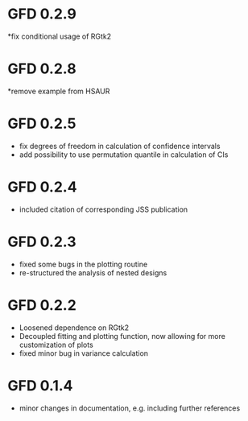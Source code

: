 # GFD 0.2.9
*fix conditional usage of RGtk2

# GFD 0.2.8
*remove example from HSAUR

# GFD 0.2.5
* fix degrees of freedom in calculation of confidence intervals
* add possibility to use permutation quantile in calculation of CIs

# GFD 0.2.4
* included citation of corresponding JSS publication

# GFD 0.2.3
* fixed some bugs in the plotting routine
* re-structured the analysis of nested designs

# GFD 0.2.2

* Loosened dependence on RGtk2
* Decoupled fitting and plotting function, now allowing 
for more customization of plots
* fixed minor bug in variance calculation

# GFD 0.1.4
* minor changes in documentation, e.g. including 
  further references